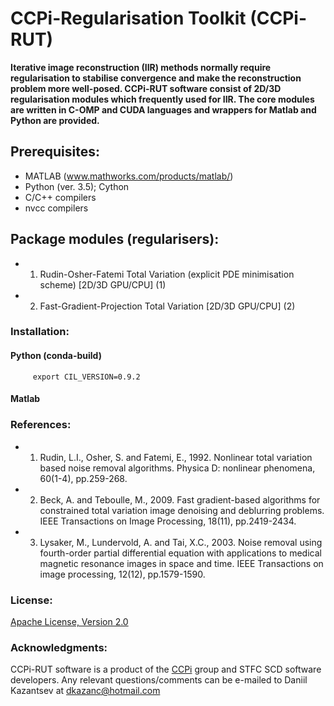 # CCPi-Regularisation Toolkit (CCPi-RUT)

**Iterative image reconstruction (IIR) methods normally require regularisation to stabilise convergence and make the reconstruction problem more well-posed. 
CCPi-RUT software consist of 2D/3D regularisation modules which frequently used for IIR. 
The core modules are written in C-OMP and CUDA languages and wrappers for Matlab and Python are provided.** 

## Prerequisites: 

 * MATLAB (www.mathworks.com/products/matlab/)
 * Python (ver. 3.5); Cython
 * C/C++ compilers
 * nvcc compilers

## Package modules (regularisers):

  - 1. Rudin-Osher-Fatemi Total Variation (explicit PDE minimisation scheme) [2D/3D GPU/CPU] (1)
  - 2. Fast-Gradient-Projection Total Variation [2D/3D GPU/CPU] (2)

### Installation:

#### Python (conda-build)
```
     export CIL_VERSION=0.9.2
```
#### Matlab 

### References:
- 1. Rudin, L.I., Osher, S. and Fatemi, E., 1992. Nonlinear total variation based noise removal algorithms. Physica D: nonlinear phenomena, 60(1-4), pp.259-268.
- 2. Beck, A. and Teboulle, M., 2009. Fast gradient-based algorithms for constrained total variation image denoising and deblurring problems. IEEE Transactions on Image Processing, 18(11), pp.2419-2434.
- 3. Lysaker, M., Lundervold, A. and Tai, X.C., 2003. Noise removal using fourth-order partial differential equation with applications to medical magnetic resonance images in space and time. IEEE Transactions on image processing, 12(12), pp.1579-1590.

### License:
[Apache License, Version 2.0](http://www.apache.org/licenses/LICENSE-2.0)

### Acknowledgments:
CCPi-RUT software is a product of the [CCPi](https://www.ccpi.ac.uk/) group and STFC SCD software developers. Any relevant questions/comments can be e-mailed to Daniil Kazantsev at dkazanc@hotmail.com

